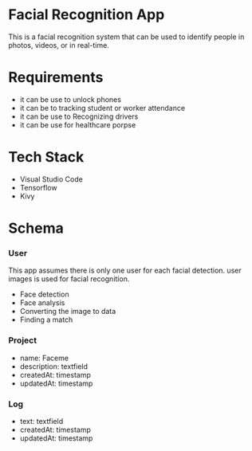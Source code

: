 # Facial Recognition App 
This is a facial recognition system that can be used to identify people in photos, videos, or in real-time.

# Requirements
- it can be use to unlock phones
- it can be to tracking student or worker attendance
- it can be use to Recognizing drivers
- it can be use for healthcare porpse


# Tech Stack
- Visual Studio Code
- Tensorflow
- Kivy

# Schema

### User

This app assumes there is only one user for each facial detection. user images is used for facial recognition.
- Face detection
- Face analysis
- Converting the image to data
- Finding a match

### Project

- name: Faceme
- description: textfield
- createdAt: timestamp
- updatedAt: timestamp

### Log
- text: textfield
- createdAt: timestamp
- updatedAt: timestamp
